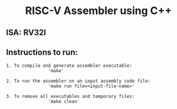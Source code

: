 # <div align="center">**RISC-V Assembler using C++**</div>

## ISA: RV32I
## Instructions to run:
    1. To compile and generate assembler executable:       
                    'make'

    2. To run the assembler on an input assembly code file:         
                    'make run file=<input-file-name>'
                
    3. To remove all executables and temporary files:
                    'make clean'